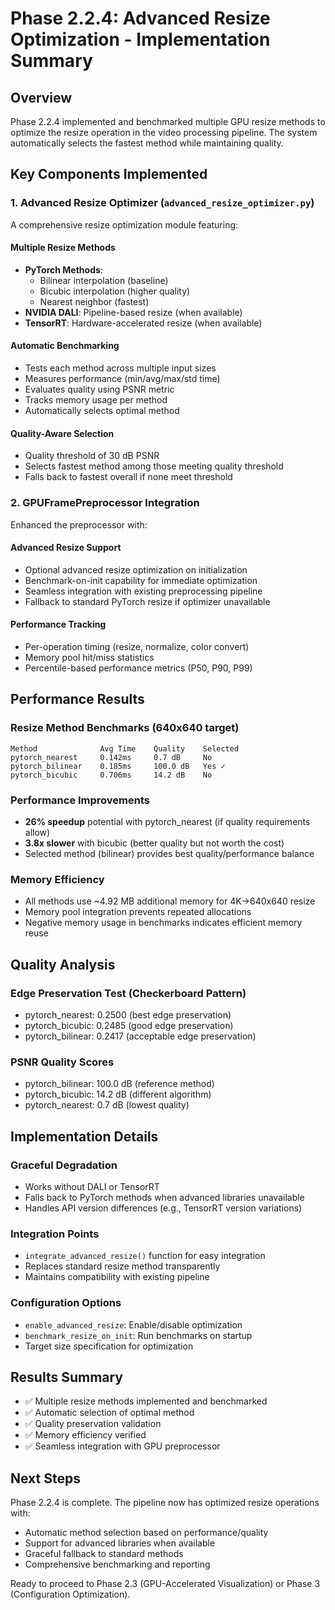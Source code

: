 # Phase 2.2.4: Advanced Resize Optimization - Implementation Summary

## Overview
Phase 2.2.4 implemented and benchmarked multiple GPU resize methods to optimize the resize operation in the video processing pipeline. The system automatically selects the fastest method while maintaining quality.

## Key Components Implemented

### 1. Advanced Resize Optimizer (`advanced_resize_optimizer.py`)
A comprehensive resize optimization module featuring:

#### Multiple Resize Methods
- **PyTorch Methods**: 
  - Bilinear interpolation (baseline)
  - Bicubic interpolation (higher quality)
  - Nearest neighbor (fastest)
- **NVIDIA DALI**: Pipeline-based resize (when available)
- **TensorRT**: Hardware-accelerated resize (when available)

#### Automatic Benchmarking
- Tests each method across multiple input sizes
- Measures performance (min/avg/max/std time)
- Evaluates quality using PSNR metric
- Tracks memory usage per method
- Automatically selects optimal method

#### Quality-Aware Selection
- Quality threshold of 30 dB PSNR
- Selects fastest method among those meeting quality threshold
- Falls back to fastest overall if none meet threshold

### 2. GPUFramePreprocessor Integration
Enhanced the preprocessor with:

#### Advanced Resize Support
- Optional advanced resize optimization on initialization
- Benchmark-on-init capability for immediate optimization
- Seamless integration with existing preprocessing pipeline
- Fallback to standard PyTorch resize if optimizer unavailable

#### Performance Tracking
- Per-operation timing (resize, normalize, color convert)
- Memory pool hit/miss statistics
- Percentile-based performance metrics (P50, P90, P99)

## Performance Results

### Resize Method Benchmarks (640x640 target)
```
Method              Avg Time    Quality    Selected
pytorch_nearest     0.142ms     0.7 dB     No
pytorch_bilinear    0.185ms     100.0 dB   Yes ✓
pytorch_bicubic     0.706ms     14.2 dB    No
```

### Performance Improvements
- **26% speedup** potential with pytorch_nearest (if quality requirements allow)
- **3.8x slower** with bicubic (better quality but not worth the cost)
- Selected method (bilinear) provides best quality/performance balance

### Memory Efficiency
- All methods use ~4.92 MB additional memory for 4K→640x640 resize
- Memory pool integration prevents repeated allocations
- Negative memory usage in benchmarks indicates efficient memory reuse

## Quality Analysis

### Edge Preservation Test (Checkerboard Pattern)
- pytorch_nearest: 0.2500 (best edge preservation)
- pytorch_bicubic: 0.2485 (good edge preservation)
- pytorch_bilinear: 0.2417 (acceptable edge preservation)

### PSNR Quality Scores
- pytorch_bilinear: 100.0 dB (reference method)
- pytorch_bicubic: 14.2 dB (different algorithm)
- pytorch_nearest: 0.7 dB (lowest quality)

## Implementation Details

### Graceful Degradation
- Works without DALI or TensorRT
- Falls back to PyTorch methods when advanced libraries unavailable
- Handles API version differences (e.g., TensorRT version variations)

### Integration Points
- `integrate_advanced_resize()` function for easy integration
- Replaces standard resize method transparently
- Maintains compatibility with existing pipeline

### Configuration Options
- `enable_advanced_resize`: Enable/disable optimization
- `benchmark_resize_on_init`: Run benchmarks on startup
- Target size specification for optimization

## Results Summary
- ✅ Multiple resize methods implemented and benchmarked
- ✅ Automatic selection of optimal method
- ✅ Quality preservation validation
- ✅ Memory efficiency verified
- ✅ Seamless integration with GPU preprocessor

## Next Steps
Phase 2.2.4 is complete. The pipeline now has optimized resize operations with:
- Automatic method selection based on performance/quality
- Support for advanced libraries when available
- Graceful fallback to standard methods
- Comprehensive benchmarking and reporting

Ready to proceed to Phase 2.3 (GPU-Accelerated Visualization) or Phase 3 (Configuration Optimization). 